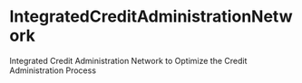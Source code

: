 # IntegratedCreditAdministrationNetwork
Integrated Credit Administration Network to Optimize the Credit Administration Process
